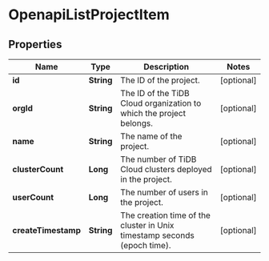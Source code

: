 
# OpenapiListProjectItem

## Properties
Name | Type | Description | Notes
------------ | ------------- | ------------- | -------------
**id** | **String** | The ID of the project. |  [optional]
**orgId** | **String** | The ID of the TiDB Cloud organization to which the project belongs. |  [optional]
**name** | **String** | The name of the project. |  [optional]
**clusterCount** | **Long** | The number of TiDB Cloud clusters deployed in the project. |  [optional]
**userCount** | **Long** | The number of users in the project. |  [optional]
**createTimestamp** | **String** | The creation time of the cluster in Unix timestamp seconds (epoch time). |  [optional]



